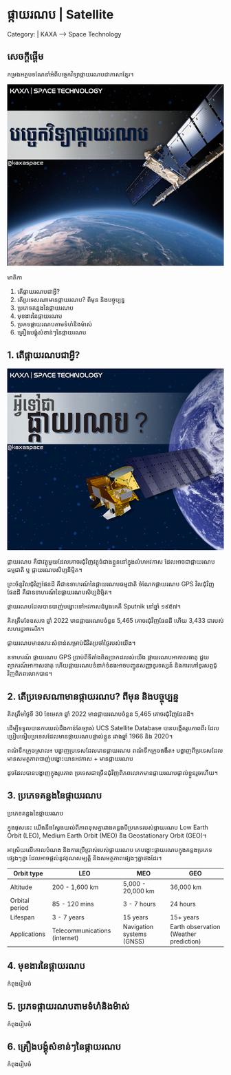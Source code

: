 # ផ្កាយរណប | Satellite 

Category: | KAXA --> Space Technology

## សេចក្តីផ្តើម
កម្រងអត្ថបទណែនាំអំពីបច្ចេកវិទ្យាផ្កាយរណបជាភាសាខ្មែរ។

![TableOfContents](./img/toc.png)

មាតិកា
1. តើផ្កាយរណបជាអ្វី?
2. តើប្រទេសណាមានផ្កាយរណប? ពីមុន និងបច្ចុប្បន្ន
3. ប្រភេទគន្លងនៃផ្កាយរណប
4. មុខងារនៃផ្កាយរណប
5. ប្រភទផ្កាយរណបតាមទំហំនិងម៉ាស់
6. គ្រឿងបង្គុំសំខាន់ៗនៃផ្កាយរណប

## 1. តើផ្កាយរណបជាអ្វី?

![TableOfContents](./img/whatIsSatellite.png)

ផ្កាយរណប គឺជាវត្ថុមួយដែលគោចរជុំវិញវត្ថុធំជាងខ្លួននៅក្នុងលំហអវកាស ដែលអាចជាផ្កាយរណបធម្មជាតិ ឬ ផ្កាយរណបសិប្បនិម្មិត។ 

ព្រះច័ន្ទវិលជុំវិញផែនដី គឺជាឧទាហរណ៍នៃផ្កាយរណបធម្មជាតិ ចំណែកផ្កាយរណប GPS វិលជុំវិញផែនដី គឺជាឧទាហរណ៍នៃផ្កាយរណបសិប្បនិម្មិត។

ផ្កាយរណបដែលបានបាញ់បង្ហោះទៅអវកាសដំបូងគេគឺ Sputnik នៅឆ្នាំ ១៩៥៧។

គិតត្រឹមខែឧសភា ឆ្នាំ 2022 មានផ្កាយរណបចំនួន 5,465 គោចរជុំវិញផែនដី ហើយ 3,433 ជារបស់សហរដ្ឋអាមេរិក។

ផ្កាយរណបមានសារៈសំខាន់សម្រាប់ជីវិតប្រចាំថ្ងៃរបស់យើង។ 

ឧទាហរណ៍ ផ្កាយរណប GPS ប្រាប់ពីទីតាំងពិតប្រាកដរបស់យើង ផ្កាយរណបអាកាសធាតុ ជួយព្យាករណ៍អាកាសធាតុ ហើយផ្កាយរណបទំនាក់ទំនងអាចបញ្ជូនសញ្ញាទូរទស្សន៍ និងការហៅទូរសព្ទជុំវិញពិភពលោកបាន។

## 2. តើប្រទេសណាមានផ្កាយរណប? ពីមុន និងបច្ចុប្បន្ន

គិតត្រឹមថ្ងៃទី 30 ខែមេសា ឆ្នាំ 2022 មានផ្កាយរណបចំនួន 5,465 គោចរជុំវិញផែនដី។

ដើម្បីទទួលបានការយល់ដឹងកាន់តែច្បាស់ UCS Satellite Database បានបង្កើតរូបភាពពីរ ដែលប្រៀបធៀបប្រទេសដែលមានផ្កាយរណបផ្ទាល់ខ្លួន រវាងឆ្នាំ 1966 និង 2020។

ពណ៌​ទឹកក្រូច​ស្រាល៖ បង្ហាញ​ប្រទេស​ដែល​មាន​ផ្កាយរណប
ពណ៌ទឹកក្រូចងងឹត៖ បង្ហាញពីប្រទេសដែលមានសមត្ថភាពបាញ់បង្ហោះយានអវកាស + មានផ្កាយរណប

ដូចដែលបានបង្ហាញក្នុងរូបភាព ប្រទេសជាច្រើនជុំវិញពិភពលោកមានផ្កាយរណបផ្ទាល់ខ្លួនរួចហើយ។

## 3. ប្រភេទគន្លងនៃផ្កាយរណប
ប្រភេទគន្លងនៃផ្កាយរណប

ក្នុងផុសនេះ យើងនឹងស្វែងយល់ពីភាពខុសគ្នារវាងគន្លងបីប្រភេទរបស់ផ្កាយរណប Low Earth Orbit (LEO), Medium Earth Orbit (MEO) និង Geostationary Orbit (GEO)។

អាស្រ័យលើគោលបំណង និងការប្រើប្រាស់របស់ផ្កាយរណប គេបង្ហោះផ្កាយរណបក្នុងគន្លងប្រភេទផ្សេងៗគ្នា ដែលអាចផ្តល់នូវគុណសម្បត្តិ និងសមត្ថភាពផ្សេងៗគ្នាផងដែរ។

| Orbit type| LEO | MEO | GEO |
| ------------- | --- | --- | --- |
| Altitude  | 200 - 1,600  km  | 5,000 - 20,000 km | 36,000 km |
| Orbital period  | 85 - 120 mins | 3 - 7 hours | 24 hours |
| Lifespan  | 3 - 7 years | 15 years | 15+ years |
| Applications  | Telecommunications (internet) | Navigation systems (GNSS) | Earth observation (Weather prediction) |

## 4. មុខងារនៃផ្កាយរណប
កំពុងរៀបចំ

## 5. ប្រភទផ្កាយរណបតាមទំហំនិងម៉ាស់
កំពុងរៀបចំ

## 6. គ្រឿងបង្គុំសំខាន់ៗនៃផ្កាយរណប
កំពុងរៀបចំ